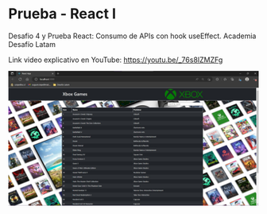# Prueba - React I
Desafio 4 y Prueba React: Consumo de APIs con hook useEffect. Academia Desafío Latam

Link video explicativo en YouTube: https://youtu.be/_76s8IZMZFg

<img src="https://github.com/AugustoLepe/React-Desafio4-Prueba/blob/main/public/screenshot.jpg" width="800px">